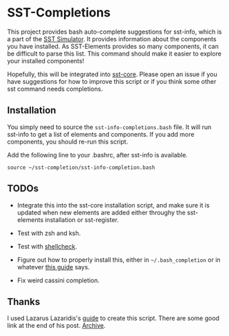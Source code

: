 # SST-Completions

This project provides bash auto-complete suggestions for sst-info, which is a part of the [SST Simulator](https://sst-simulator.org/). It provides information about the components you have installed. As SST-Elements provides so many components, it can be difficult to parse this list. This command should make it easier to explore your installed components!

Hopefully, this will be integrated into [sst-core](https://github.com/sstsimulator/sst-core). Please open an issue if you have suggestions for how to improve this script or if you think some other sst command needs completions.

## Installation

You simply need to source the `sst-info-completions.bash` file. It will run sst-info to get a list of elements and components. If you add more components, you should re-run this script.

Add the following line to your .bashrc, after sst-info is available.

```source ~/sst-completion/sst-info-completion.bash```

## TODOs

* Integrate this into the sst-core installation script, and make sure it is updated when new elements are added either throughy the sst-elements installation or sst-register.

* Test with zsh and ksh.

* Test with [shellcheck](https://www.shellcheck.net/).

* Figure out how to properly install this, either in `~/.bash_completion` or in whatever [this guide](https://github.com/scop/bash-completion/blob/master/README.md#faq) says.

* Fix weird cassini completion.


## Thanks

I used Lazarus Lazaridis's [guide](https://iridakos.com/programming/2018/03/01/bash-programmable-completion-tutorial) to create this script. There are some good link at the end of his post. [Archive](https://web.archive.org/web/20211027111231/https://iridakos.com/programming/2018/03/01/bash-programmable-completion-tutorial).
